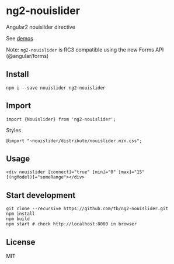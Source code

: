 # ng2-nouislider

Angular2 nouislider directive

See [demos](http://tb.github.io/ng2-nouislider/)

Note: `ng2-nouislider` is RC3 compatible using the new Forms API (@angular/forms)

## Install

    npm i --save nouislider ng2-nouislider

## Import

    import {Nouislider} from 'ng2-nouislider';

Styles

    @import "~nouislider/distribute/nouislider.min.css";

## Usage

    <div nouislider [connect]="true" [min]="0" [max]="15" [(ngModel)]="someRange"></div>

## Start development

    git clone --recursive https://github.com/tb/ng2-nouislider.git
    npm install
    npm build
    npm start # check http://localhost:8080 in browser

## License

MIT
